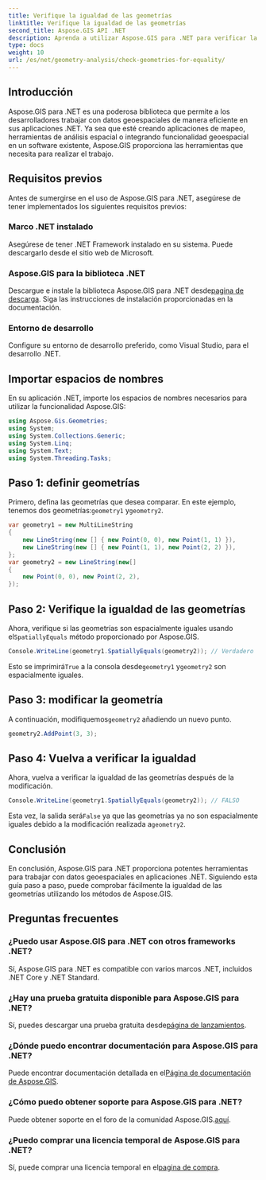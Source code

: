 ```yaml
---
title: Verifique la igualdad de las geometrías
linktitle: Verifique la igualdad de las geometrías
second_title: Aspose.GIS API .NET
description: Aprenda a utilizar Aspose.GIS para .NET para verificar la igualdad de geometrías en sus aplicaciones .NET con este completo tutorial.
type: docs
weight: 10
url: /es/net/geometry-analysis/check-geometries-for-equality/
---
```

## Introducción
Aspose.GIS para .NET es una poderosa biblioteca que permite a los desarrolladores trabajar con datos geoespaciales de manera eficiente en sus aplicaciones .NET. Ya sea que esté creando aplicaciones de mapeo, herramientas de análisis espacial o integrando funcionalidad geoespacial en un software existente, Aspose.GIS proporciona las herramientas que necesita para realizar el trabajo.
## Requisitos previos
Antes de sumergirse en el uso de Aspose.GIS para .NET, asegúrese de tener implementados los siguientes requisitos previos:
### Marco .NET instalado
Asegúrese de tener .NET Framework instalado en su sistema. Puede descargarlo desde el sitio web de Microsoft.
### Aspose.GIS para la biblioteca .NET
 Descargue e instale la biblioteca Aspose.GIS para .NET desde[pagina de descarga](https://releases.aspose.com/gis/net/). Siga las instrucciones de instalación proporcionadas en la documentación.
### Entorno de desarrollo
Configure su entorno de desarrollo preferido, como Visual Studio, para el desarrollo .NET.

## Importar espacios de nombres
En su aplicación .NET, importe los espacios de nombres necesarios para utilizar la funcionalidad Aspose.GIS:
```csharp
using Aspose.Gis.Geometries;
using System;
using System.Collections.Generic;
using System.Linq;
using System.Text;
using System.Threading.Tasks;
```

## Paso 1: definir geometrías
Primero, defina las geometrías que desea comparar. En este ejemplo, tenemos dos geometrías:`geometry1` y`geometry2`.
```csharp
var geometry1 = new MultiLineString
{
    new LineString(new [] { new Point(0, 0), new Point(1, 1) }),
    new LineString(new [] { new Point(1, 1), new Point(2, 2) }),
};
var geometry2 = new LineString(new[]
{
    new Point(0, 0), new Point(2, 2),
});
```
## Paso 2: Verifique la igualdad de las geometrías
 Ahora, verifique si las geometrías son espacialmente iguales usando el`SpatiallyEquals` método proporcionado por Aspose.GIS.
```csharp
Console.WriteLine(geometry1.SpatiallyEquals(geometry2)); // Verdadero
```
 Esto se imprimirá`True` a la consola desde`geometry1` y`geometry2` son espacialmente iguales.
## Paso 3: modificar la geometría
 A continuación, modifiquemos`geometry2` añadiendo un nuevo punto.
```csharp
geometry2.AddPoint(3, 3);
```
## Paso 4: Vuelva a verificar la igualdad
Ahora, vuelva a verificar la igualdad de las geometrías después de la modificación.
```csharp
Console.WriteLine(geometry1.SpatiallyEquals(geometry2)); // FALSO
```
 Esta vez, la salida será`False` ya que las geometrías ya no son espacialmente iguales debido a la modificación realizada a`geometry2`.

## Conclusión
En conclusión, Aspose.GIS para .NET proporciona potentes herramientas para trabajar con datos geoespaciales en aplicaciones .NET. Siguiendo esta guía paso a paso, puede comprobar fácilmente la igualdad de las geometrías utilizando los métodos de Aspose.GIS.
## Preguntas frecuentes
### ¿Puedo usar Aspose.GIS para .NET con otros frameworks .NET?
Sí, Aspose.GIS para .NET es compatible con varios marcos .NET, incluidos .NET Core y .NET Standard.
### ¿Hay una prueba gratuita disponible para Aspose.GIS para .NET?
 Sí, puedes descargar una prueba gratuita desde[página de lanzamientos](https://releases.aspose.com/).
### ¿Dónde puedo encontrar documentación para Aspose.GIS para .NET?
 Puede encontrar documentación detallada en el[Página de documentación de Aspose.GIS](https://reference.aspose.com/gis/net/).
### ¿Cómo puedo obtener soporte para Aspose.GIS para .NET?
 Puede obtener soporte en el foro de la comunidad Aspose.GIS.[aquí](https://forum.aspose.com/c/gis/33).
### ¿Puedo comprar una licencia temporal de Aspose.GIS para .NET?
 Sí, puede comprar una licencia temporal en el[pagina de compra](https://purchase.aspose.com/temporary-license/).